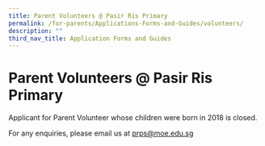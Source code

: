 ```yaml
---
title: Parent Volunteers @ Pasir Ris Primary
permalink: /for-parents/Applications-Forms-and-Guides/volunteers/
description: ""
third_nav_title: Application Forms and Guides
---
```

**Parent Volunteers @ Pasir Ris Primary**
=========================================

Applicant for Parent Volunteer whose children were born in 2018 is closed. 

For any enquiries, please email us at [prps@moe.edu.sg](mailto:prps@moe.edu.sg)
